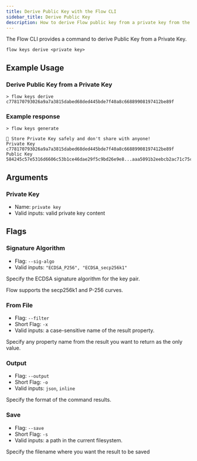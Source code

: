 ```yaml
---
title: Derive Public Key with the Flow CLI
sidebar_title: Derive Public Key
description: How to derive Flow public key from a private key from the command line
---
```


The Flow CLI provides a command to derive Public Key from a Private Key.

```shell
flow keys derive <private key>
```

## Example Usage

### Derive Public Key from a Private Key
```shell
> flow keys derive c778170793026a9a7a3815dabed68ded445bde7f40a8c66889908197412be89f 
```

### Example response

```shell
> flow keys generate

🔴️ Store Private Key safely and don't share with anyone! 
Private Key     c778170793026a9a7a3815dabed68ded445bde7f40a8c66889908197412be89f 
Public Key 	    584245c57e5316d6606c53b1ce46dae29f5c9bd26e9e8...aaa5091b2eebcb2ac71c75cf70842878878a2d650f7 
```

## Arguments

### Private Key
- Name: `private key`
- Valid inputs: valid private key content

## Flags

### Signature Algorithm

- Flag: `--sig-algo`
- Valid inputs: `"ECDSA_P256", "ECDSA_secp256k1"`

Specify the ECDSA signature algorithm for the key pair.

Flow supports the secp256k1 and P-256 curves.


### From File

- Flag: `--filter`
- Short Flag: `-x`
- Valid inputs: a case-sensitive name of the result property.

Specify any property name from the result you want to return as the only value.

### Output

- Flag: `--output`
- Short Flag: `-o`
- Valid inputs: `json`, `inline`

Specify the format of the command results.

### Save

- Flag: `--save`
- Short Flag: `-s`
- Valid inputs: a path in the current filesystem.

Specify the filename where you want the result to be saved
